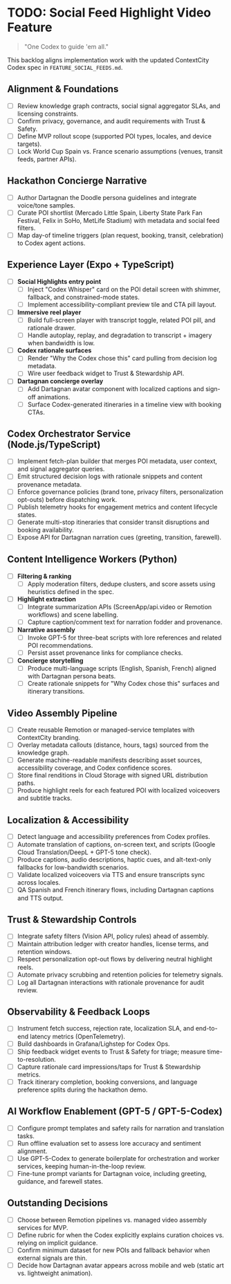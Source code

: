 # TODO: Social Feed Highlight Video Feature
> "One Codex to guide 'em all."

This backlog aligns implementation work with the updated ContextCity Codex spec in `FEATURE_SOCIAL_FEEDS.md`.

## Alignment & Foundations

- [ ] Review knowledge graph contracts, social signal aggregator SLAs, and licensing constraints.
- [ ] Confirm privacy, governance, and audit requirements with Trust & Safety.
- [ ] Define MVP rollout scope (supported POI types, locales, and device targets).
- [ ] Lock World Cup Spain vs. France scenario assumptions (venues, transit feeds, partner APIs).

## Hackathon Concierge Narrative

- [ ] Author Dartagnan the Doodle persona guidelines and integrate voice/tone samples.
- [ ] Curate POI shortlist (Mercado Little Spain, Liberty State Park Fan Festival, Felix in SoHo, MetLife Stadium) with metadata and social feed filters.
- [ ] Map day-of timeline triggers (plan request, booking, transit, celebration) to Codex agent actions.

## Experience Layer (Expo + TypeScript)

- [ ] **Social Highlights entry point**
    - [ ] Inject "Codex Whisper" card on the POI detail screen with shimmer, fallback, and constrained-mode states.
    - [ ] Implement accessibility-compliant preview tile and CTA pill layout.
- [ ] **Immersive reel player**
    - [ ] Build full-screen player with transcript toggle, related POI pill, and rationale drawer.
    - [ ] Handle autoplay, replay, and degradation to transcript + imagery when bandwidth is low.
- [ ] **Codex rationale surfaces**
    - [ ] Render "Why the Codex chose this" card pulling from decision log metadata.
    - [ ] Wire user feedback widget to Trust & Stewardship API.
- [ ] **Dartagnan concierge overlay**
    - [ ] Add Dartagnan avatar component with localized captions and sign-off animations.
    - [ ] Surface Codex-generated itineraries in a timeline view with booking CTAs.

## Codex Orchestrator Service (Node.js/TypeScript)

- [ ] Implement fetch-plan builder that merges POI metadata, user context, and signal aggregator queries.
- [ ] Emit structured decision logs with rationale snippets and content provenance metadata.
- [ ] Enforce governance policies (brand tone, privacy filters, personalization opt-outs) before dispatching work.
- [ ] Publish telemetry hooks for engagement metrics and content lifecycle states.
- [ ] Generate multi-stop itineraries that consider transit disruptions and booking availability.
- [ ] Expose API for Dartagnan narration cues (greeting, transition, farewell).

## Content Intelligence Workers (Python)

- [ ] **Filtering & ranking**
    - [ ] Apply moderation filters, dedupe clusters, and score assets using heuristics defined in the spec.
- [ ] **Highlight extraction**
    - [ ] Integrate summarization APIs (ScreenApp/api.video or Remotion workflows) and scene labelling.
    - [ ] Capture caption/comment text for narration fodder and provenance.
- [ ] **Narrative assembly**
    - [ ] Invoke GPT-5 for three-beat scripts with lore references and related POI recommendations.
    - [ ] Persist asset provenance links for compliance checks.
- [ ] **Concierge storytelling**
    - [ ] Produce multi-language scripts (English, Spanish, French) aligned with Dartagnan persona beats.
    - [ ] Create rationale snippets for "Why Codex chose this" surfaces and itinerary transitions.

## Video Assembly Pipeline

- [ ] Create reusable Remotion or managed-service templates with ContextCity branding.
- [ ] Overlay metadata callouts (distance, hours, tags) sourced from the knowledge graph.
- [ ] Generate machine-readable manifests describing asset sources, accessibility coverage, and Codex confidence scores.
- [ ] Store final renditions in Cloud Storage with signed URL distribution paths.
- [ ] Produce highlight reels for each featured POI with localized voiceovers and subtitle tracks.

## Localization & Accessibility

- [ ] Detect language and accessibility preferences from Codex profiles.
- [ ] Automate translation of captions, on-screen text, and scripts (Google Cloud Translation/DeepL + GPT-5 tone check).
- [ ] Produce captions, audio descriptions, haptic cues, and alt-text-only fallbacks for low-bandwidth scenarios.
- [ ] Validate localized voiceovers via TTS and ensure transcripts sync across locales.
- [ ] QA Spanish and French itinerary flows, including Dartagnan captions and TTS output.

## Trust & Stewardship Controls

- [ ] Integrate safety filters (Vision API, policy rules) ahead of assembly.
- [ ] Maintain attribution ledger with creator handles, license terms, and retention windows.
- [ ] Respect personalization opt-out flows by delivering neutral highlight reels.
- [ ] Automate privacy scrubbing and retention policies for telemetry signals.
- [ ] Log all Dartagnan interactions with rationale provenance for audit review.

## Observability & Feedback Loops

- [ ] Instrument fetch success, rejection rate, localization SLA, and end-to-end latency metrics (OpenTelemetry).
- [ ] Build dashboards in Grafana/Lighstep for Codex Ops.
- [ ] Ship feedback widget events to Trust & Safety for triage; measure time-to-resolution.
- [ ] Capture rationale card impressions/taps for Trust & Stewardship metrics.
- [ ] Track itinerary completion, booking conversions, and language preference splits during the hackathon demo.

## AI Workflow Enablement (GPT-5 / GPT-5-Codex)

- [ ] Configure prompt templates and safety rails for narration and translation tasks.
- [ ] Run offline evaluation set to assess lore accuracy and sentiment alignment.
- [ ] Use GPT-5-Codex to generate boilerplate for orchestration and worker services, keeping human-in-the-loop review.
- [ ] Fine-tune prompt variants for Dartagnan voice, including greeting, guidance, and farewell states.

## Outstanding Decisions

- [ ] Choose between Remotion pipelines vs. managed video assembly services for MVP.
- [ ] Define rubric for when the Codex explicitly explains curation choices vs. relying on implicit guidance.
- [ ] Confirm minimum dataset for new POIs and fallback behavior when external signals are thin.
- [ ] Decide how Dartagnan avatar appears across mobile and web (static art vs. lightweight animation).
